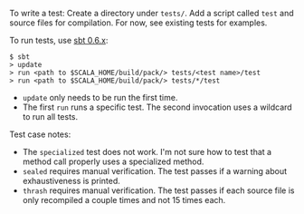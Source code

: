 To write a test:
 Create a directory under `tests/`.  Add a script called `test` and source files for compilation.  For now, see existing tests for examples.

To run tests, use [sbt 0.6.x](http://simple-build-tool.googlecode.com/files/xsbt-launch-0.6.10.jar):

    $ sbt
    > update
    > run <path to $SCALA_HOME/build/pack/> tests/<test name>/test
    > run <path to $SCALA_HOME/build/pack/> tests/*/test

 * `update` only needs to be run the first time.
 * The first `run` runs a specific test.  The second invocation uses a wildcard to run all tests.
 
 
 Test case notes:
 * The `specialized` test does not work.  I'm not sure how to test that a method call properly uses a specialized method.
 * `sealed` requires manual verification.  The test passes if a warning about exhaustiveness is printed.
 * `thrash` requires manual verification.  The test passes if each source file is only recompiled a couple times and not 15 times each.